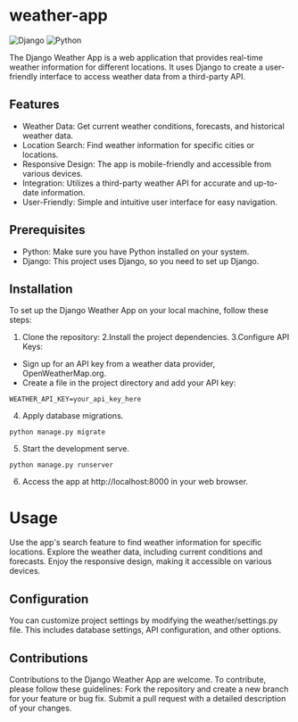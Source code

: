 # weather-app

![Django](https://img.shields.io/badge/Django-3.x-brightgreen)
![Python](https://img.shields.io/badge/Python-3.x-blue)

The Django Weather App is a web application that provides real-time weather information for different locations. It uses Django to create a user-friendly interface to access weather data from a third-party API.

## Features

- Weather Data: Get current weather conditions, forecasts, and historical weather data.
- Location Search: Find weather information for specific cities or locations.
- Responsive Design: The app is mobile-friendly and accessible from various devices.
- Integration: Utilizes a third-party weather API for accurate and up-to-date information.
- User-Friendly: Simple and intuitive user interface for easy navigation.


## Prerequisites

- Python: Make sure you have Python installed on your system.
- Django: This project uses Django, so you need to set up Django.

## Installation

To set up the Django Weather App on your local machine, follow these steps:

1. Clone the repository:
2.Install the project dependencies.
3.Configure API Keys:
- Sign up for an API key from a weather data provider, OpenWeatherMap.org.
- Create a file in the project directory and add your API key:
```
WEATHER_API_KEY=your_api_key_here
```
4. Apply database migrations.
```
python manage.py migrate
```
5. Start the development serve.
```
python manage.py runserver
```
6. Access the app at http://localhost:8000 in your web browser.

# Usage

Use the app's search feature to find weather information for specific locations.
Explore the weather data, including current conditions and forecasts.
Enjoy the responsive design, making it accessible on various devices.

## Configuration

You can customize project settings by modifying the weather/settings.py file. This includes database settings, API configuration, and other options.

## Contributions

Contributions to the Django Weather App are welcome. To contribute, please follow these guidelines:
Fork the repository and create a new branch for your feature or bug fix.
Submit a pull request with a detailed description of your changes.
